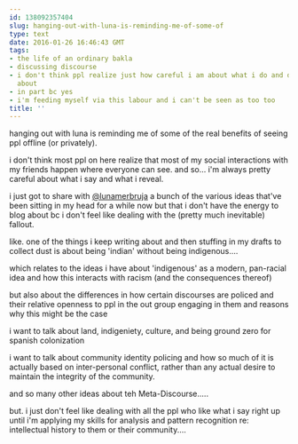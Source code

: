 ```yaml
---
id: 138092357404
slug: hanging-out-with-luna-is-reminding-me-of-some-of
type: text
date: 2016-01-26 16:46:43 GMT
tags:
- the life of an ordinary bakla
- discussing discourse
- i don't think ppl realize just how careful i am about what i do and do not write
  about
- in part bc yes
- i'm feeding myself via this labour and i can't be seen as too too
title: ''
---
```

hanging out with luna is reminding me of some of the real benefits of seeing ppl offline (or privately).

i don&#39;t think most ppl on here realize that most of my social interactions with my friends happen where everyone can see. and so... i&#39;m always pretty careful about what i say and what i reveal.

i just got to share with <a class="tumblelog" href="http://tmblr.co/mzJ4hv6DdKGWDCR1O_Syc1g">@lunamerbruja</a> a bunch of the various ideas that've been sitting in my head for a while now but that i don't have the energy to blog about bc i don't feel like dealing with the (pretty much inevitable) fallout.

like. one of the things i keep writing about and then stuffing in my drafts to collect dust is about being 'indian' without being indigenous....

which relates to the ideas i have about 'indigenous' as a modern, pan-racial idea and how this interacts with racism (and the consequences thereof)

but also about the differences in how certain discourses are policed and their relative openness to ppl in the out group engaging in them and reasons why this might be the case

i want to talk about land, indigeniety, culture, and being ground zero for spanish colonization

i want to talk about community identity policing and how so much of it is actually based on inter-personal conflict, rather than any actual desire to maintain the integrity of the community.

and so many other ideas about teh Meta-Discourse.....

but. i just don't feel like dealing with all the ppl who like what i say right up until i'm applying my skills for analysis and pattern recognition re: intellectual history to them or their community....
